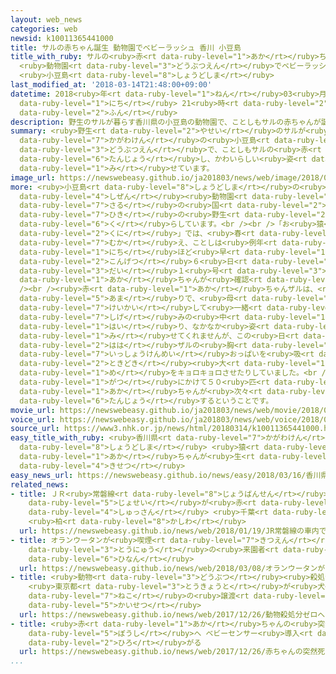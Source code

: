 ```yaml
---
layout: web_news
categories: web
newsid: k10011365441000
title: サルの赤ちゃん誕生 動物園でベビーラッシュ 香川 小豆島
title_with_ruby: サルの<ruby>赤<rt data-ruby-level="1">あか</rt></ruby>ちゃん<ruby>誕生<rt data-ruby-level="6">たんじょう</rt></ruby>
  <ruby>動物園<rt data-ruby-level="3">どうぶつえん</rt></ruby>でベビーラッシュ <ruby>香川<rt data-ruby-level="7">かがわ</rt></ruby>
  <ruby>小豆島<rt data-ruby-level="8">しょうどしま</rt></ruby>
last_modified_at: '2018-03-14T21:48:00+09:00'
datetime: 2018<ruby>年<rt data-ruby-level="1">ねん</rt></ruby>03<ruby>月<rt data-ruby-level="1">がつ</rt></ruby>14<ruby>日<rt
  data-ruby-level="1">にち</rt></ruby> 21<ruby>時<rt data-ruby-level="2">じ</rt></ruby>48<ruby>分<rt
  data-ruby-level="2">ふん</rt></ruby>
description: 野生のサルが暮らす香川県の小豆島の動物園で、ことしもサルの赤ちゃんが誕生し、かわいらしい姿を見せています。
summary: <ruby>野生<rt data-ruby-level="2">やせい</rt></ruby>のサルが<ruby>暮<rt data-ruby-level="6">く</rt></ruby>らす<ruby>香川県<rt
  data-ruby-level="7">かがわけん</rt></ruby>の<ruby>小豆島<rt data-ruby-level="8">しょうどしま</rt></ruby>の<ruby>動物園<rt
  data-ruby-level="3">どうぶつえん</rt></ruby>で、ことしもサルの<ruby>赤<rt data-ruby-level="1">あか</rt></ruby>ちゃんが<ruby>誕生<rt
  data-ruby-level="6">たんじょう</rt></ruby>し、かわいらしい<ruby>姿<rt data-ruby-level="6">すがた</rt></ruby>を<ruby>見<rt
  data-ruby-level="1">み</rt></ruby>せています。
image_url: https://newswebeasy.github.io/ja201803/news/web/image/2018/03/14/K10011365441_1803142144_1803142148_01_03.jpg
more: <ruby>小豆島<rt data-ruby-level="8">しょうどしま</rt></ruby>の<ruby>土庄町<rt data-ruby-level="8">とのしょうちょう</rt></ruby>にある<ruby>自然<rt
  data-ruby-level="4">しぜん</rt></ruby><ruby>動物園<rt data-ruby-level="3">どうぶつえん</rt></ruby>「お<ruby>猿<rt
  data-ruby-level="7">さる</rt></ruby>の<ruby>国<rt data-ruby-level="2">くに</rt></ruby>」では、およそ５００<ruby>匹<rt
  data-ruby-level="7">ひき</rt></ruby>の<ruby>野生<rt data-ruby-level="2">やせい</rt></ruby>のニホンザルが<ruby>暮<rt
  data-ruby-level="6">く</rt></ruby>らしています。<br /><br />「お<ruby>猿<rt data-ruby-level="7">さる</rt></ruby>の<ruby>国<rt
  data-ruby-level="2">くに</rt></ruby>」では、<ruby>春<rt data-ruby-level="2">はる</rt></ruby>のベビーラッシュのシーズンを<ruby>迎<rt
  data-ruby-level="7">むか</rt></ruby>え、ことしは<ruby>例年<rt data-ruby-level="4">れいねん</rt></ruby>より１０<ruby>日<rt
  data-ruby-level="1">にち</rt></ruby>ほど<ruby>早<rt data-ruby-level="1">はや</rt></ruby>く、<ruby>今月<rt
  data-ruby-level="2">こんげつ</rt></ruby>６<ruby>日<rt data-ruby-level="1">にち</rt></ruby>に<ruby>第<rt
  data-ruby-level="3">だい</rt></ruby>１<ruby>号<rt data-ruby-level="3">ごう</rt></ruby>の<ruby>赤<rt
  data-ruby-level="1">あか</rt></ruby>ちゃんが<ruby>確認<rt data-ruby-level="7">かくにん</rt></ruby>されました。<br
  /><br /><ruby>赤<rt data-ruby-level="1">あか</rt></ruby>ちゃんザルは、<ruby>体長<rt data-ruby-level="2">たいちょう</rt></ruby>が２０センチ<ruby>余<rt
  data-ruby-level="5">あま</rt></ruby>りで、<ruby>母<rt data-ruby-level="2">はは</rt></ruby>ザルが<ruby>警戒<rt
  data-ruby-level="7">けいかい</rt></ruby>して<ruby>一緒<rt data-ruby-level="7">いっしょ</rt></ruby>に<ruby>茂<rt
  data-ruby-level="7">しげ</rt></ruby>みの<ruby>中<rt data-ruby-level="1">なか</rt></ruby>に<ruby>入<rt
  data-ruby-level="1">はい</rt></ruby>り、なかなか<ruby>姿<rt data-ruby-level="6">すがた</rt></ruby>を<ruby>見<rt
  data-ruby-level="1">み</rt></ruby>せてくれませんが、この<ruby>日<rt data-ruby-level="1">ひ</rt></ruby>は、<ruby>母<rt
  data-ruby-level="2">はは</rt></ruby>ザルの<ruby>胸<rt data-ruby-level="6">むね</rt></ruby>にしがみついて<ruby>一生懸命<rt
  data-ruby-level="7">いっしょうけんめい</rt></ruby>おっぱいを<ruby>吸<rt data-ruby-level="6">す</rt></ruby>ったり、<ruby>時々<rt
  data-ruby-level="2">ときどき</rt></ruby><ruby>大<rt data-ruby-level="1">おお</rt></ruby>きな<ruby>目<rt
  data-ruby-level="1">め</rt></ruby>をキョロキョロさせたりしていました。<br /><br />この<ruby>動物園<rt data-ruby-level="3">どうぶつえん</rt></ruby>では、これから５<ruby>月<rt
  data-ruby-level="1">がつ</rt></ruby>にかけて５０<ruby>匹<rt data-ruby-level="7">ひき</rt></ruby>ぐらいのサルの<ruby>赤<rt
  data-ruby-level="1">あか</rt></ruby>ちゃんが<ruby>次々<rt data-ruby-level="3">つぎつぎ</rt></ruby>と<ruby>誕生<rt
  data-ruby-level="6">たんじょう</rt></ruby>するということです。
movie_url: https://newswebeasy.github.io/ja201803/news/web/movie/2018/03/14/k10011365441_201803142143_201803142145.mp4
voice_url: https://newswebeasy.github.io/ja201803/news/web/voice/2018/03/14/k10011365441_201803142143_201803142145.mp3
source_url: https://www3.nhk.or.jp/news/html/20180314/k10011365441000.html
easy_title_with_ruby: <ruby>香川県<rt data-ruby-level="7">かがわけん</rt></ruby>の<ruby>小豆島<rt
  data-ruby-level="8">しょうどしま</rt></ruby> <ruby>猿<rt data-ruby-level="7">さる</rt></ruby>の<ruby>赤<rt
  data-ruby-level="1">あか</rt></ruby>ちゃんが<ruby>生<rt data-ruby-level="1">う</rt></ruby>まれる<ruby>季節<rt
  data-ruby-level="4">きせつ</rt></ruby>
easy_news_url: https://newswebeasy.github.io/news/easy/2018/03/16/香川県の小豆島-猿の赤ちゃんが生まれる季節
related_news:
- title: ＪＲ<ruby>常磐線<rt data-ruby-level="8">じょうばんせん</rt></ruby>の<ruby>車内<rt data-ruby-level="2">しゃない</rt></ruby>で<ruby>女性<rt
    data-ruby-level="5">じょせい</rt></ruby>が<ruby>赤<rt data-ruby-level="1">あか</rt></ruby>ちゃんを<ruby>出産<rt
    data-ruby-level="4">しゅっさん</rt></ruby> <ruby>千葉<rt data-ruby-level="3">ちば</rt></ruby>
    <ruby>柏<rt data-ruby-level="8">かしわ</rt></ruby>
  url: https://newswebeasy.github.io/news/web/2018/01/19/JR常磐線の車内で女性が赤ちゃんを出産-千葉-柏
- title: オランウータンが<ruby>喫煙<rt data-ruby-level="7">きつえん</rt></ruby> <ruby>動物園<rt data-ruby-level="3">どうぶつえん</rt></ruby>とたばこ<ruby>投入<rt
    data-ruby-level="3">とうにゅう</rt></ruby>の<ruby>来園者<rt data-ruby-level="3">らいえんしゃ</rt></ruby>に<ruby>非難<rt
    data-ruby-level="6">ひなん</rt></ruby>
  url: https://newswebeasy.github.io/news/web/2018/03/08/オランウータンが喫煙-動物園とたばこ投入の来園者に非難
- title: <ruby>動物<rt data-ruby-level="3">どうぶつ</rt></ruby><ruby>殺処分<rt data-ruby-level="6">さつしょぶん</rt></ruby>ゼロへ
    <ruby>東京都<rt data-ruby-level="3">とうきょうと</rt></ruby>が<ruby>犬<rt data-ruby-level="1">いぬ</rt></ruby>や<ruby>猫<rt
    data-ruby-level="7">ねこ</rt></ruby>の<ruby>譲渡<rt data-ruby-level="7">じょうと</rt></ruby>サイト<ruby>開設<rt
    data-ruby-level="5">かいせつ</rt></ruby>
  url: https://newswebeasy.github.io/news/web/2017/12/26/動物殺処分ゼロへ-東京都が犬や猫の譲渡サイト開設
- title: <ruby>赤<rt data-ruby-level="1">あか</rt></ruby>ちゃんの<ruby>突然死<rt data-ruby-level="7">とつぜんし</rt></ruby><ruby>防止<rt
    data-ruby-level="5">ぼうし</rt></ruby>へ ベビーセンサー<ruby>導入<rt data-ruby-level="5">どうにゅう</rt></ruby><ruby>広<rt
    data-ruby-level="2">ひろ</rt></ruby>がる
  url: https://newswebeasy.github.io/news/web/2017/12/26/赤ちゃんの突然死防止へ-ベビーセンサー導入広がる
...
```

